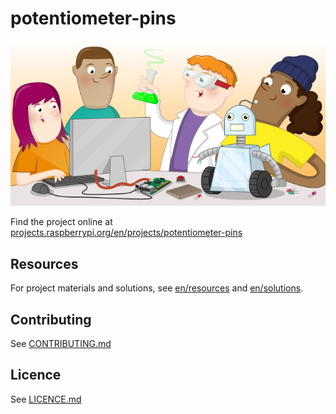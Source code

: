 # potentiometer-pins

![potentiometer-pins](banner.png)

Find the project online at [projects.raspberrypi.org/en/projects/potentiometer-pins](https://projects.raspberrypi.org/en/projects/potentiometer-pins)

## Resources
For project materials and solutions, see [en/resources](https://github.com/raspberrypilearning/potentiometer-pins/tree/master/en/resources) and [en/solutions](https://github.com/raspberrypilearning/potentiometer-pins/tree/master/en/solutions).

## Contributing
See [CONTRIBUTING.md](CONTRIBUTING.md)

## Licence
 See [LICENCE.md](LICENCE.md)